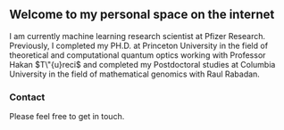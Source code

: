 ## Welcome to my personal space on the internet

I am currently machine learning research scientist at Pfizer Research. Previously, I completed my PH.D. at Princeton University in the field of theoretical
and computational quantum optics working with Professor Hakan $T\"{u}reci$ and completed my Postdoctoral studies at Columbia University in the field of mathematical genomics with
Raul Rabadan.

### Contact
Please feel free to get in touch. 

